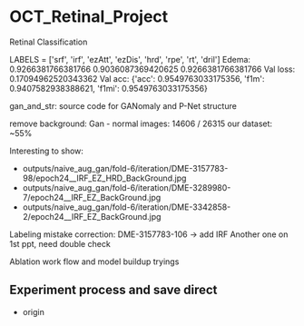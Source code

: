 # OCT_Retinal_Project
Retinal Classification

LABELS = ['srf', 'irf', 'ezAtt', 'ezDis', 'hrd', 'rpe', 'rt', 'dril']
Edema: 0.9266381766381766 0.9036087369420625 0.9266381766381766
Val loss: 0.17094962520343362 Val acc: {'acc': 0.9549763033175356, 'f1m': 0.9407582938388621, 'f1mi': 0.9549763033175356}

gan_and_str: source code for GANomaly and P-Net structure

remove background: Gan - normal images: 14606 / 26315   our dataset: ~55%


Interesting to show: 
- outputs/naive_aug_gan/fold-6/iteration/DME-3157783-98/epoch24__IRF_EZ_HRD_BackGround.jpg
- outputs/naive_aug_gan/fold-6/iteration/DME-3289980-7/epoch24__IRF_EZ_BackGround.jpg
- outputs/naive_aug_gan/fold-6/iteration/DME-3342858-2/epoch24__IRF_EZ_BackGround.jpg

Labeling mistake correction:
DME-3157783-106 -> add IRF
Another one on 1st ppt, need double check


Ablation work flow and model buildup tryings


## Experiment process and save direct
- origin

